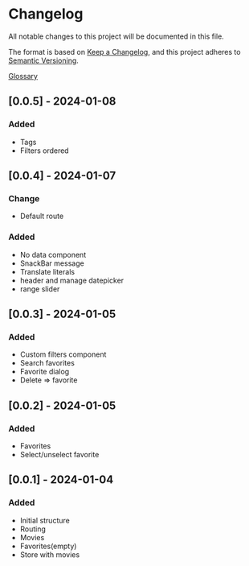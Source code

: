 # Changelog

All notable changes to this project will be documented in this file.

The format is based on [Keep a Changelog](https://keepachangelog.com/en/1.0.0/),
and this project adheres to [Semantic Versioning](https://semver.org/spec/v2.0.0.html).

[Glossary](#glossary)

## [0.0.5] - 2024-01-08

### Added

- Tags
- Filters ordered

## [0.0.4] - 2024-01-07

### Change

- Default route

### Added

- No data component
- SnackBar message
- Translate literals
- header and manage datepicker
- range slider

## [0.0.3] - 2024-01-05

### Added

- Custom filters component
- Search favorites
- Favorite dialog
- Delete => favorite

## [0.0.2] - 2024-01-05

### Added

- Favorites
- Select/unselect favorite

## [0.0.1] - 2024-01-04

### Added

- Initial structure
- Routing
- Movies
- Favorites(empty)
- Store with movies
